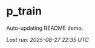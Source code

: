 # p_train

Auto-updating README demo.

<!--START_SECTION:status-->
_Last run: 2025-08-27 22:35 UTC_
<!--END_SECTION:status-->

































































































































































